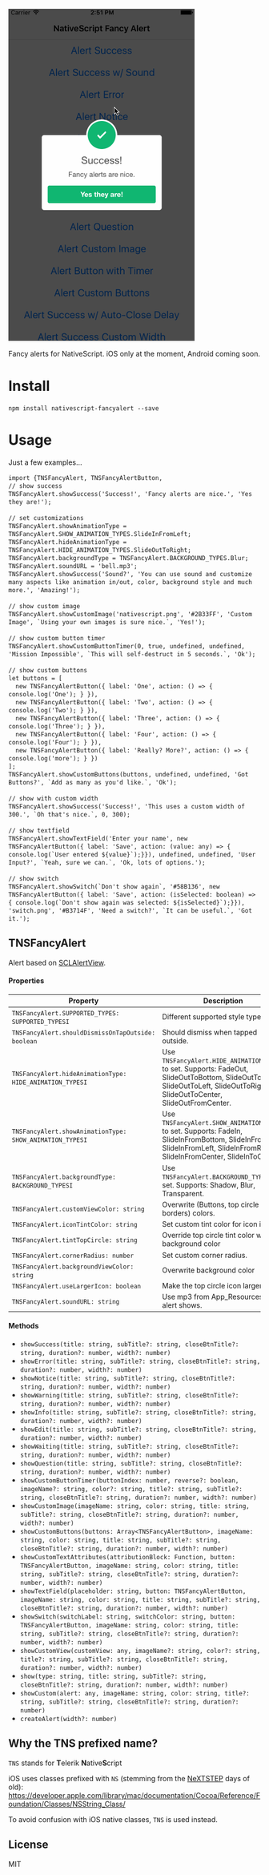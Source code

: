 ![Sample](screenshots/alert.gif)

Fancy alerts for NativeScript.
iOS only at the moment, Android coming soon.

# Install

```
npm install nativescript-fancyalert --save
```

# Usage

Just a few examples...

```
import {TNSFancyAlert, TNSFancyAlertButton,
// show success
TNSFancyAlert.showSuccess('Success!', 'Fancy alerts are nice.', 'Yes they are!');

// set customizations
TNSFancyAlert.showAnimationType = TNSFancyAlert.SHOW_ANIMATION_TYPES.SlideInFromLeft;
TNSFancyAlert.hideAnimationType = TNSFancyAlert.HIDE_ANIMATION_TYPES.SlideOutToRight;
TNSFancyAlert.backgroundType = TNSFancyAlert.BACKGROUND_TYPES.Blur;
TNSFancyAlert.soundURL = 'bell.mp3';
TNSFancyAlert.showSuccess('Sound?', 'You can use sound and customize many aspects like animation in/out, color, background style and much more.', 'Amazing!');

// show custom image
TNSFancyAlert.showCustomImage('nativescript.png', '#2B33FF', 'Custom Image', `Using your own images is sure nice.`, 'Yes!');

// show custom button timer
TNSFancyAlert.showCustomButtonTimer(0, true, undefined, undefined, 'Mission Impossible', `This will self-destruct in 5 seconds.`, 'Ok');

// show custom buttons
let buttons = [
  new TNSFancyAlertButton({ label: 'One', action: () => { console.log('One'); } }),
  new TNSFancyAlertButton({ label: 'Two', action: () => { console.log('Two'); } }),
  new TNSFancyAlertButton({ label: 'Three', action: () => { console.log('Three'); } }),
  new TNSFancyAlertButton({ label: 'Four', action: () => { console.log('Four'); } }),
  new TNSFancyAlertButton({ label: 'Really? More?', action: () => { console.log('more'); } })
];
TNSFancyAlert.showCustomButtons(buttons, undefined, undefined, 'Got Buttons?', `Add as many as you'd like.`, 'Ok');

// show with custom width
TNSFancyAlert.showSuccess('Success!', 'This uses a custom width of 300.', `Oh that's nice.`, 0, 300);

// show textfield
TNSFancyAlert.showTextField('Enter your name', new TNSFancyAlertButton({ label: 'Save', action: (value: any) => { console.log(`User entered ${value}`);}}), undefined, undefined, 'User Input?', `Yeah, sure we can.`, 'Ok, lots of options.');

// show switch
TNSFancyAlert.showSwitch(`Don't show again`, '#58B136', new TNSFancyAlertButton({ label: 'Save', action: (isSelected: boolean) => { console.log(`Don't show again was selected: ${isSelected}`);}}), 'switch.png', '#B3714F', 'Need a switch?', `It can be useful.`, 'Got it.');
```

## TNSFancyAlert

Alert based on [SCLAlertView](https://github.com/dogo/SCLAlertView).

#### Properties

Property |  Description
-------- | ---------
`TNSFancyAlert.SUPPORTED_TYPES: SUPPORTED_TYPESI` | Different supported style types.
`TNSFancyAlert.shouldDismissOnTapOutside: boolean` | Should dismiss when tapped outside.
`TNSFancyAlert.hideAnimationType: HIDE_ANIMATION_TYPESI` | Use `TNSFancyAlert.HIDE_ANIMATION_TYPES` to set. Supports: FadeOut, SlideOutToBottom, SlideOutToTop, SlideOutToLeft, SlideOutToRight, SlideOutToCenter, SlideOutFromCenter.
`TNSFancyAlert.showAnimationType: SHOW_ANIMATION_TYPESI` | Use `TNSFancyAlert.SHOW_ANIMATION_TYPES` to set. Supports: FadeIn, SlideInFromBottom, SlideInFromTop, SlideInFromLeft, SlideInFromRight, SlideInFromCenter, SlideInToCenter.
`TNSFancyAlert.backgroundType: BACKGROUND_TYPESI` | Use `TNSFancyAlert.BACKGROUND_TYPES` to set. Supports: Shadow, Blur, Transparent.
`TNSFancyAlert.customViewColor: string` | Overwrite (Buttons, top circle and borders) colors.
`TNSFancyAlert.iconTintColor: string` | Set custom tint color for icon image.
`TNSFancyAlert.tintTopCircle: string` | Override top circle tint color with background color
`TNSFancyAlert.cornerRadius: number` | Set custom corner radius.
`TNSFancyAlert.backgroundViewColor: string` | Overwrite background color
`TNSFancyAlert.useLargerIcon: boolean` | Make the top circle icon larger
`TNSFancyAlert.soundURL: string` | Use mp3 from App_Resources when alert shows.

#### Methods

* `showSuccess(title: string, subTitle?: string, closeBtnTitle?: string, duration?: number, width?: number)`
* `showError(title: string, subTitle?: string, closeBtnTitle?: string, duration?: number, width?: number)`
* `showNotice(title: string, subTitle?: string, closeBtnTitle?: string, duration?: number, width?: number)`
* `showWarning(title: string, subTitle?: string, closeBtnTitle?: string, duration?: number, width?: number)`
* `showInfo(title: string, subTitle?: string, closeBtnTitle?: string, duration?: number, width?: number)`
* `showEdit(title: string, subTitle?: string, closeBtnTitle?: string, duration?: number, width?: number)`
* `showWaiting(title: string, subTitle?: string, closeBtnTitle?: string, duration?: number, width?: number)`
* `showQuestion(title: string, subTitle?: string, closeBtnTitle?: string, duration?: number, width?: number)`
* `showCustomButtonTimer(buttonIndex: number, reverse?: boolean, imageName?: string, color?: string, title?: string, subTitle?: string, closeBtnTitle?: string, duration?: number, width?: number)`
* `showCustomImage(imageName: string, color: string, title: string, subTitle?: string, closeBtnTitle?: string, duration?: number, width?: number)`
* `showCustomButtons(buttons: Array<TNSFancyAlertButton>, imageName: string, color: string, title: string, subTitle?: string, closeBtnTitle?: string, duration?: number, width?: number)`
* `showCustomTextAttributes(attributionBlock: Function, button: TNSFancyAlertButton, imageName: string, color: string, title: string, subTitle?: string, closeBtnTitle?: string, duration?: number, width?: number)`
* `showTextField(placeholder: string, button: TNSFancyAlertButton, imageName: string, color: string, title: string, subTitle?: string, closeBtnTitle?: string, duration?: number, width?: number)`
* `showSwitch(switchLabel: string, switchColor: string, button: TNSFancyAlertButton, imageName: string, color: string, title: string, subTitle?: string, closeBtnTitle?: string, duration?: number, width?: number)`
* `showCustomView(customView: any, imageName?: string, color?: string, title?: string, subTitle?: string, closeBtnTitle?: string, duration?: number, width?: number)`
* `show(type: string, title: string, subTitle?: string, closeBtnTitle?: string, duration?: number, width?: number)`
* `showCustom(alert: any, imageName: string, color: string, title?: string, subTitle?: string, closeBtnTitle?: string, duration?: number)`
* `createAlert(width?: number)`

## Why the TNS prefixed name?

`TNS` stands for **T**elerik **N**ative**S**cript

iOS uses classes prefixed with `NS` (stemming from the [NeXTSTEP](https://en.wikipedia.org/wiki/NeXTSTEP) days of old):
https://developer.apple.com/library/mac/documentation/Cocoa/Reference/Foundation/Classes/NSString_Class/

To avoid confusion with iOS native classes, `TNS` is used instead.

## License

MIT
